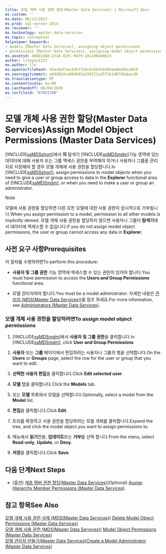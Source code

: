 ```yaml
---
title: 모델 개체 사용 권한 할당(Master Data Services) | Microsoft Docs
ms.custom: ''
ms.date: 06/13/2017
ms.prod: sql-server-2014
ms.reviewer: ''
ms.technology: master-data-services
ms.topic: conceptual
helpviewer_keywords:
- models [Master Data Services], assigning object permissions
- permissions [Master Data Services], assigning model object permissions
ms.assetid: 4b80148d-2318-415c-9479-28c240e48bcd
author: lrtoyou1223
ms.author: lle
ms.openlocfilehash: 92ac8ef3ac63b7128c4cbb7e9305ee6bd56ca010
ms.sourcegitcommit: ad4d92dce894592a259721a1571b1d8736abacdb
ms.translationtype: MT
ms.contentlocale: ko-KR
ms.lasthandoff: 08/04/2020
ms.locfileid: "87651760"
---
```

# <a name="assign-model-object-permissions-master-data-services"></a><span data-ttu-id="da776-102">모델 개체 사용 권한 할당(Master Data Services)</span><span class="sxs-lookup"><span data-stu-id="da776-102">Assign Model Object Permissions (Master Data Services)</span></span>
  <span data-ttu-id="da776-103">[!INCLUDE[ssMDSshort](../includes/ssmdsshort-md.md)]에서 **의** 탐색기 [!INCLUDE[ssMDSmdm](../includes/ssmdsmdm-md.md)]기능 영역에 있는 데이터에 대해 사용자 또는 그룹 액세스 권한을 부여해야 하거나 사용자나 그룹을 관리자로 지정해야 할 경우 모델 개체에 사용 권한을 할당합니다.</span><span class="sxs-lookup"><span data-stu-id="da776-103">In [!INCLUDE[ssMDSshort](../includes/ssmdsshort-md.md)], assign permissions to model objects when you need to give a user or group access to data in the **Explorer** functional area of [!INCLUDE[ssMDSmdm](../includes/ssmdsmdm-md.md)], or when you need to make a user or group an administrator.</span></span>  
  
> [!NOTE]  
>  <span data-ttu-id="da776-104">모델에 사용 권한을 할당하면 다른 모든 모델에 대한 사용 권한이 암시적으로 거부됩니다.</span><span class="sxs-lookup"><span data-stu-id="da776-104">When you assign permission to a model, permission to all other models is implicitly denied.</span></span> <span data-ttu-id="da776-105">모델 개체 사용 권한을 할당하지 않으면 사용자나 그룹이 **탐색기**에서 데이터에 액세스할 수 없습니다.</span><span class="sxs-lookup"><span data-stu-id="da776-105">If you do not assign model object permissions, the user or group cannot access any data in **Explorer**.</span></span>  
  
## <a name="prerequisites"></a><span data-ttu-id="da776-106">사전 요구 사항</span><span class="sxs-lookup"><span data-stu-id="da776-106">Prerequisites</span></span>  
 <span data-ttu-id="da776-107">이 절차를 수행하려면</span><span class="sxs-lookup"><span data-stu-id="da776-107">To perform this procedure:</span></span>  
  
-   <span data-ttu-id="da776-108">**사용자 및 그룹 권한** 기능 영역에 액세스할 수 있는 권한이 있어야 합니다.</span><span class="sxs-lookup"><span data-stu-id="da776-108">You must have permission to access the **Users and Group Permissions** functional area.</span></span>  
  
-   <span data-ttu-id="da776-109">모델 관리자여야 합니다.</span><span class="sxs-lookup"><span data-stu-id="da776-109">You must be a model administrator.</span></span> <span data-ttu-id="da776-110">자세한 내용은 [관리자 &#40;MDS(Master Data Services)&#41;](administrators-master-data-services.md)를 참조 하세요.</span><span class="sxs-lookup"><span data-stu-id="da776-110">For more information, see [Administrators &#40;Master Data Services&#41;](administrators-master-data-services.md).</span></span>  
  
### <a name="to-assign-model-object-permissions"></a><span data-ttu-id="da776-111">모델 개체 사용 권한을 할당하려면</span><span class="sxs-lookup"><span data-stu-id="da776-111">To assign model object permissions</span></span>  
  
1.  <span data-ttu-id="da776-112">[!INCLUDE[ssMDSmdm](../includes/ssmdsmdm-md.md)]에서 **사용자 및 그룹 권한**을 클릭합니다.</span><span class="sxs-lookup"><span data-stu-id="da776-112">In [!INCLUDE[ssMDSmdm](../includes/ssmdsmdm-md.md)], click **User and Group Permissions**.</span></span>  
  
2.  <span data-ttu-id="da776-113">**사용자** 또는 **그룹** 페이지에서 편집하려는 사용자나 그룹의 행을 선택합니다.</span><span class="sxs-lookup"><span data-stu-id="da776-113">On the **Users** or **Groups** page, select the row for the user or group that you want to edit.</span></span>  
  
3.  <span data-ttu-id="da776-114">**선택한 사용자 편집**을 클릭합니다.</span><span class="sxs-lookup"><span data-stu-id="da776-114">Click **Edit selected user**.</span></span>  
  
4.  <span data-ttu-id="da776-115">**모델** 탭을 클릭합니다.</span><span class="sxs-lookup"><span data-stu-id="da776-115">Click the **Models** tab.</span></span>  
  
5.  <span data-ttu-id="da776-116">또는 **모델** 목록에서 모델을 선택합니다.</span><span class="sxs-lookup"><span data-stu-id="da776-116">Optionally, select a model from the **Model** list.</span></span>  
  
6.  <span data-ttu-id="da776-117">**편집**을 클릭합니다.</span><span class="sxs-lookup"><span data-stu-id="da776-117">Click **Edit**.</span></span>  
  
7.  <span data-ttu-id="da776-118">트리를 확장하고 사용 권한을 할당하려는 모델 개체를 클릭합니다.</span><span class="sxs-lookup"><span data-stu-id="da776-118">Expand the tree, and click the model object you want to assign permissions to.</span></span>  
  
8.  <span data-ttu-id="da776-119">메뉴에서 **읽기**전용, **업데이트**또는 **거부**를 선택 합니다.</span><span class="sxs-lookup"><span data-stu-id="da776-119">From the menu, select **Read-only**, **Update**, or **Deny**.</span></span>  
  
9. <span data-ttu-id="da776-120">**저장**을 클릭합니다.</span><span class="sxs-lookup"><span data-stu-id="da776-120">Click **Save**.</span></span>  
  
## <a name="next-steps"></a><span data-ttu-id="da776-121">다음 단계</span><span class="sxs-lookup"><span data-stu-id="da776-121">Next Steps</span></span>  
  
-   <span data-ttu-id="da776-122">(옵션) [계층 멤버 권한 할당&#40;Master Data Services&#41;](../../2014/master-data-services/assign-hierarchy-member-permissions-master-data-services.md)</span><span class="sxs-lookup"><span data-stu-id="da776-122">(Optional) [Assign Hierarchy Member Permissions &#40;Master Data Services&#41;](../../2014/master-data-services/assign-hierarchy-member-permissions-master-data-services.md)</span></span>  
  
## <a name="see-also"></a><span data-ttu-id="da776-123">참고 항목</span><span class="sxs-lookup"><span data-stu-id="da776-123">See Also</span></span>  
 <span data-ttu-id="da776-124">[모델 개체 사용 권한 삭제 &#40;MDS(Master Data Services)&#41;](../../2014/master-data-services/delete-model-object-permissions-master-data-services.md) </span><span class="sxs-lookup"><span data-stu-id="da776-124">[Delete Model Object Permissions &#40;Master Data Services&#41;](../../2014/master-data-services/delete-model-object-permissions-master-data-services.md) </span></span>  
 <span data-ttu-id="da776-125">[모델 개체 사용 권한 &#40;MDS(Master Data Services)&#41;](../../2014/master-data-services/model-object-permissions-master-data-services.md) </span><span class="sxs-lookup"><span data-stu-id="da776-125">[Model Object Permissions &#40;Master Data Services&#41;](../../2014/master-data-services/model-object-permissions-master-data-services.md) </span></span>  
 [<span data-ttu-id="da776-126">모델 관리자 만들기&#40;Master Data Services&#41;</span><span class="sxs-lookup"><span data-stu-id="da776-126">Create a Model Administrator &#40;Master Data Services&#41;</span></span>](../../2014/master-data-services/create-a-model-administrator-master-data-services.md)  
  
  

